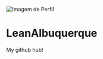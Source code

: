 ![Imagem de Perfil](https://data.moonscdn.com/prompt/slices/3/watermarked/apollo-god-sun-background_jn77m.png)
# LeanAlbuquerque
My github hub!
